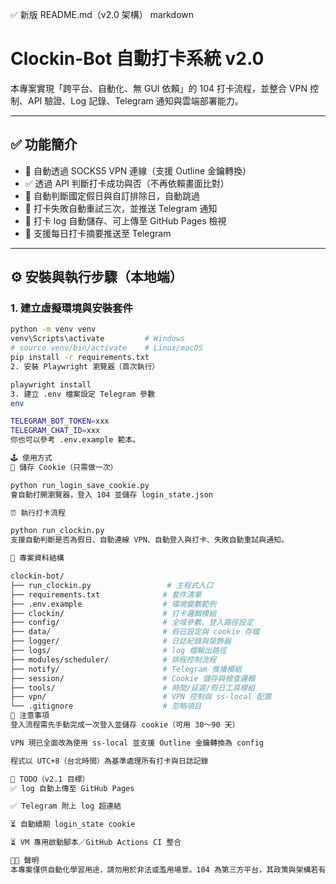 ✅ 新版 README.md（v2.0 架構）
markdown

# Clockin-Bot 自動打卡系統 v2.0

本專案實現「跨平台、自動化、無 GUI 依賴」的 104 打卡流程，並整合 VPN 控制、API 驗證、Log 記錄、Telegram 通知與雲端部署能力。

---

## ✅ 功能簡介

- 📡 自動透過 SOCKS5 VPN 連線（支援 Outline 金鑰轉換）
- ✅ 透過 API 判斷打卡成功與否（不再依賴畫面比對）
- 📅 自動判斷國定假日與自訂排除日，自動跳過
- 🔁 打卡失敗自動重試三次，並推送 Telegram 通知
- 📄 打卡 log 自動儲存、可上傳至 GitHub Pages 檢視
- 💬 支援每日打卡摘要推送至 Telegram

---

## ⚙️ 安裝與執行步驟（本地端）

### 1. 建立虛擬環境與安裝套件

```bash
python -m venv venv
venv\Scripts\activate         # Windows
# source venv/bin/activate    # Linux/macOS
pip install -r requirements.txt
2. 安裝 Playwright 瀏覽器（首次執行）

playwright install
3. 建立 .env 檔案設定 Telegram 參數
env

TELEGRAM_BOT_TOKEN=xxx
TELEGRAM_CHAT_ID=xxx
你也可以參考 .env.example 範本。

🕹 使用方式
🔐 儲存 Cookie（只需做一次）

python run_login_save_cookie.py
會自動打開瀏覽器，登入 104 並儲存 login_state.json

⏰ 執行打卡流程

python run_clockin.py
支援自動判斷是否為假日、自動連線 VPN、自動登入與打卡、失敗自動重試與通知。

🧾 專案資料結構

clockin-bot/
├── run_clockin.py                 # 主程式入口
├── requirements.txt              # 套件清單
├── .env.example                  # 環境變數範例
├── clockin/                      # 打卡邏輯模組
├── config/                       # 全域參數、登入路徑設定
├── data/                         # 假日設定與 cookie 存檔
├── logger/                       # 日誌紀錄與裝飾器
├── logs/                         # log 檔輸出路徑
├── modules/scheduler/            # 排程控制流程
├── notify/                       # Telegram 推播模組
├── session/                      # Cookie 儲存與檢查邏輯
├── tools/                        # 時間/延遲/假日工具模組
├── vpn/                          # VPN 控制與 ss-local 配置
└── .gitignore                    # 忽略項目
📌 注意事項
登入流程需先手動完成一次登入並儲存 cookie（可用 30～90 天）

VPN 現已全面改為使用 ss-local 並支援 Outline 金鑰轉換為 config

程式以 UTC+8（台北時間）為基準處理所有打卡與日誌記錄

🚧 TODO（v2.1 目標）
✅ log 自動上傳至 GitHub Pages

✅ Telegram 附上 log 超連結

⏳ 自動續期 login_state cookie

⏳ VM 專用啟動腳本／GitHub Actions CI 整合

🧑‍💻 聲明
本專案僅供自動化學習用途，請勿用於非法或濫用場景。104 為第三方平台，其政策與架構若有更動，本專案將不保證正常運行。